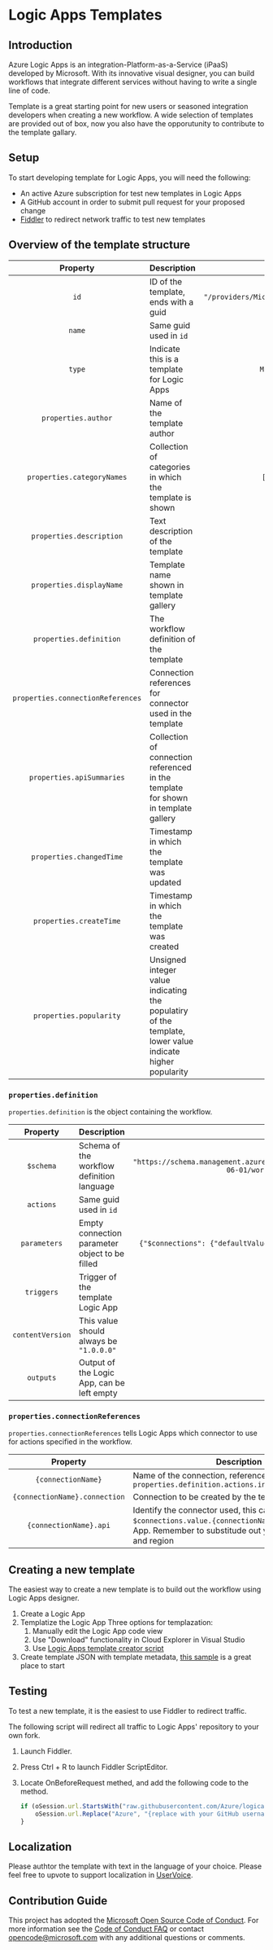 # Logic Apps Templates

## Introduction
Azure Logic Apps is an integration-Platform-as-a-Service (iPaaS) developed by Microsoft. With its innovative visual designer, you can build workflows that integrate different services without having to write a single line of code.

Template is a great starting point for new users or seasoned integration developers when creating a new workflow. A wide selection of templates are provided out of box, now you also have the opporutunity to contribute to the template gallary.

## Setup
To start developing template for Logic Apps, you will need the following:

* An active Azure subscription for test new templates in Logic Apps
* A GitHub account in order to submit pull request for your proposed change
* [Fiddler](http://www.telerik.com/fiddler) to redirect network traffic to test new templates

## Overview of the template structure

| Property                          | Description                                              | Example |
|:---------------------------------:| -------------------------------------------------------- |:---------------:|
| `id`                              | ID of the template, ends with a guid                     | `"/providers/Microsoft.Logic/galleries/public/templates/{guid}"` |
| `name`                            | Same guid used in `id`                                   | `"{guid}"` |
| `type`                            | Indicate this is a template for Logic Apps               | `Microsoft.Logic/galleries/templates` |
| `properties.author`               | Name of the template author                              | `"Jane Doe"` |
| `properties.categoryNames`        | Collection of categories in which the template is shown  | `["enterprise_integration", "sync"]` |
| `properties.description`          | Text description of the template                         | `"A useful template"` | 
| `properties.displayName`          | Template name shown in template gallery                  | `"Sync CRM with SQL"` |
| `properties.definition`           | The workflow definition of the template                  | See below |
| `properties.connectionReferences` | Connection references for connector used in the template | See below |
| `properties.apiSummaries`         | Collection of connection referenced in the template for shown in template gallery | |
| `properties.changedTime`          | Timestamp in which the template was updated              | DateTime |
| `properties.createTime`           | Timestamp in which the template was created              | DateTime |
| `properties.popularity`           | Unsigned integer value indicating the populatiry of the template, lower value indicate higher popularity | Unsigned int |

### `properties.definition`
`properties.definition` is the object containing the workflow.

| Property         | Description                                    | Example |
|:----------------:| ---------------------------------------------- |:---------------:|
| `$schema`        | Schema of the workflow definition language     | `"https://schema.management.azure.com/providers/Microsoft.Logic/schemas/2016-06-01/workflowdefinition.json#"` |
| `actions`        | Same guid used in `id`                         | `"{guid}"` |
| `parameters`     | Empty connection parameter object to be filled | `{"$connections": {"defaultValue": {},                   "type": "Object"}` |
| `triggers`       | Trigger of the template Logic App              | |
| `contentVersion` | This value should always be `"1.0.0.0"`        | `"1.0.0.0"` |
| `outputs`        | Output of the Logic App, can be left empty     | | 

### `properties.connectionReferences`
`properties.connectionReferences` tells Logic Apps which connector to use for actions specified in the workflow.

| Property                      | Description                                | Example  |
|:-----------------------------:| ------------------------------------------ |:---------------:|
| `{connectionName}`            | Name of the connection, referenced by `properties.definition.actions.input.host.connection` | `"azurequeues"` |
| `{connectionName}.connection` | Connection to be created by the template user | `{"id": ""}` |
| `{connectionName}.api`        | Identify the connector used, this can be found under `$connections.value.{connectionName}.id` of your Logic App. Remember to substitude out your subscription and region  | `/subscriptions/{0}/providers/Microsoft.Web/locations/{1}/managedApis/azurequeues` |

## Creating a new template
The easiest way to create a new template is to build out the workflow using Logic Apps designer. 
1. Create a Logic App
1. Templatize the Logic App
    Three options for templazation:
    1. Manually edit the Logic App code view
    1. Use "Download" functionality in Cloud Explorer in Visual Studio
    1. Use [Logic Apps template creator script](https://github.com/logicappsio/LogicAppTemplateCreator)
1. Create template JSON with template metadata, [this sample](sample.json) is a great place to start

## Testing
To test a new template, it is the easiest to use Fiddler to redirect traffic.

The following script will redirect all traffic to Logic Apps' repository to your own fork.

1. Launch Fiddler.
1. Press Ctrl + R to launch Fiddler ScriptEditor.
1. Locate OnBeforeRequest methed, and add the following code to the method.

    ```javascript
    if (oSession.url.StartsWith("raw.githubusercontent.com/Azure/logicapps")) {
        oSession.url.Replace("Azure", "{replace with your GitHub username}");
    }

## Localization
Please authtor the template with text in the language of your choice. Please feel free to upvote to support localization in [UserVoice](https://feedback.azure.com/forums/287593-logic-apps/suggestions/20495815-support-localization-for-public-templates).

## Contribution Guide
This project has adopted the [Microsoft Open Source Code of Conduct](https://opensource.microsoft.com/codeofconduct/). For more information see the [Code of Conduct FAQ](https://opensource.microsoft.com/codeofconduct/faq/) or contact [opencode@microsoft.com](mailto:opencode@microsoft.com) with any additional questions or comments.
